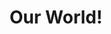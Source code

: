 ---
pid: pt309
title: Our World!
location_transcription: penn trady park
coordinates: "[-75.129008452629, 39.966069488908]"
zipcode: '19310'
gen_neighborhood: 
neighborhood: 
outside_phl: 'Atglen PA '
age: '10'
age_range: 6-13
instagram: 
image_file_name: pt_309.jpg
proposal_transcription: Our World
topic: Globalism
topic_summary: '0'
type: Sculpture Statue
keywords_other: 
credit: Jade
image_labels: 
twitter: 
facebook: 
permalink: "/monuments/pt309/"
layout: item-page
---